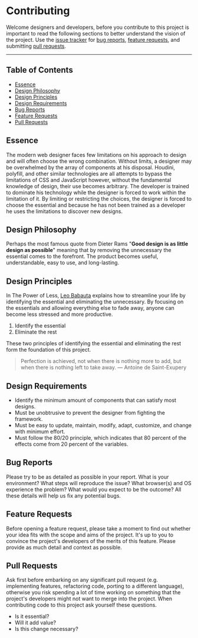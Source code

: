 # Contributing

Welcome designers and developers, before you contribute to this project is important to read the
following sections to better understand the vision of the project. Use the [issue tracker](https://github.com/jacobxperez/rams/issues) for
[bug reports](#bug-reports), [feature requests](#feature-requests), and submitting [pull requests](#pull-requests).

---

## Table of Contents

* [Essence](#essence)
* [Design Philosophy](#design-philosophy)
* [Design Principles](#design-principles)
* [Design Requirements](#design-requirements)
* [Bug Reports](#bug-reports)
* [Feature Requests](#feature-requests)
* [Pull Requests](#pull-requests)

## Essence

The modern web designer faces few limitations on his approach to design and
will often choose the wrong combination. Without limits, a designer may be
overwhelmed by the array of components at his disposal. Houdini, polyfill,
and other similar technologies are all attempts to bypass the limitations of
CSS and JavaScript however, without the fundamental knowledge of design,
their use becomes arbitrary. The developer is trained to dominate his
technology while the designer is forced to work within the limitation of it.
By limiting or restricting the choices, the designer is forced to choose the
essential and because he has not been trained as a developer he uses the
limitations to discover new designs.

## Design Philosophy

Perhaps the most famous quote from Dieter Rams "**Good design is as little design
as possible**" meaning that by removing the unnecessary the essential comes to the
forefront. The product becomes useful, understandable, easy to use, and long-lasting.

## Design Principles

In The Power of Less, [Leo Babauta](https://leobabauta.com/) explains how to
streamline your life by identifying the essential and eliminating the unnecessary.
By focusing on the essentials and allowing everything else to fade away, anyone
can become less stressed and more productive.

1. Identify the essential
2. Eliminate the rest

These two principles of identifying the essential and eliminating the rest form
the foundation of this project.

> Perfection is achieved, not when there is nothing more to add, but when there is nothing left to take away.
> — Antoine de Saint-Exupery

## Design Requirements

* Identify the minimum amount of components that can satisfy most designs.
* Must be unobtrusive to prevent the designer from fighting the framework.
* Must be easy to update, maintain, modify, adapt, customize, and change with minimum effort.
* Must follow the 80/20 principle, which indicates that 80 percent of the effects come from 20 percent of the variables.

## Bug Reports

Please try to be as detailed as possible in your report. What is your environment?
What steps will reproduce the issue? What browser(s) and OS experience the problem?
What would you expect to be the outcome? All these details will help us fix any
potential bugs.

## Feature Requests

Before opening a feature request, please take a moment to find out whether your idea
fits with the scope and aims of the project. It's up to you to convince the project's
developers of the merits of this feature. Please provide as much detail and context
as possible.

## Pull Requests

Ask first before embarking on any significant pull request (e.g. implementing features,
refactoring code, porting to a different language), otherwise you risk spending a lot of
time working on something that the project's developers might not want to merge into the
project. When contributing code to this project ask yourself these questions.

* Is it essential?
* Will it add value?
* Is this change necessary?
